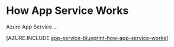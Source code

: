 # How App Service Works

Azure App Service ...

[AZURE.INCLUDE [app-service-blueprint-how-app-service-works](../includes/app-service-blueprint-how-app-service-works.md)]